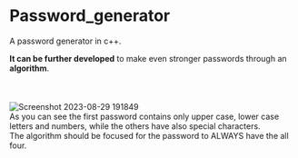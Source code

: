 # Password_generator
A password generator in c++.<br/>

**It can be further developed** to make even stronger passwords through an **algorithm**.<br/>
<br/>
<br/>
<br/>
![Screenshot 2023-08-29 191849](https://github.com/code-grow/Password_generator/assets/57804478/3de16175-503d-44e9-a6d1-38bd4e3e2d78)<br/>
As you can see the first password contains only upper case, lower case letters and numbers, while the others have also special characters.<br/>
The algorithm should be focused for the password to ALWAYS have the all four.<br/>

